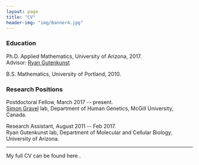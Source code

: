 ```yaml
---
layout: page
title: "CV"
header-img: "img/Banner4.jpg"
---
```



### Education  

Ph.D. Applied Mathematics, University of Arizona, 2017.  
Advisor: [Ryan Gutenkunst](http://gutengroup.mcb.arizona.edu/)

B.S. Mathematics, University of Portland, 2010.

### Research Positions

Postdoctoral Fellow, March 2017 -- present.  
[Simon Gravel](http://simongravel.lab.mcgill.ca) lab, Department of Human Genetics, McGill University, Canada.

Research Assistant, August 2011 -- Feb 2017.  
Ryan Gutenkunst lab, Department of Molecular and Cellular Biology, University of Arizona.

___

My full CV can be found here <a href="/CV/ragsdale_cv.pdf" target="_blank"><i class="fa fa-file-text fa-md"></i></a>.
